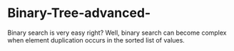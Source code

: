 # Binary-Tree-advanced-
Binary search is very easy right? Well, binary search can become complex when element duplication occurs in the sorted list of values.
